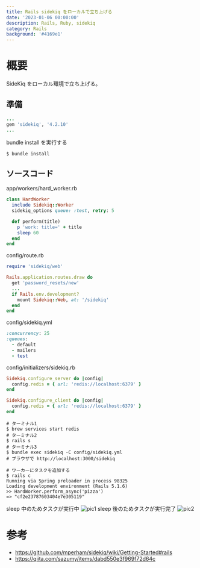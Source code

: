 ```yaml
---
title: Rails sidekiq をローカルで立ち上げる
date: '2023-01-06 00:00:00'
description: Rails, Ruby, sidekiq
category: Rails
background: '#4169e1'
---
```


# 概要

SideKiq をローカル環境で立ち上げる。

## 準備

```ruby
...
gem 'sidekiq', '4.2.10'
...
```

bundle install を実行する

```shell
$ bundle install
```

## ソースコード

app/workers/hard_worker.rb

```ruby
class HardWorker
  include Sidekiq::Worker
  sidekiq_options queue: :test, retry: 5

  def perform(title)
    p 'work: title=' + title
    sleep 60
  end
end
```

config/route.rb

```ruby
require 'sidekiq/web'

Rails.application.routes.draw do
  get 'password_resets/new'
  ...
  if Rails.env.development?
    mount Sidekiq::Web, at: '/sidekiq'
  end
end
```

config/sidekiq.yml

```ruby
:concurrency: 25
:queues:
  - default
  - mailers
  - test
```

config/initializers/sidekiq.rb

```ruby
Sidekiq.configure_server do |config|
  config.redis = { url: 'redis://localhost:6379' }
end

Sidekiq.configure_client do |config|
  config.redis = { url: 'redis://localhost:6379' }
end
```

```shell
# ターミナル1
$ brew services start redis
# ターミナル2
$ rails s
# ターミナル3
$ bundle exec sidekiq -C config/sidekiq.yml
# ブラウザで http://localhost:3000/sidekiq
```

```
# ワーカーにタスクを追加する
$ rails c
Running via Spring preloader in process 98325
Loading development environment (Rails 5.1.6)
>> HardWorker.perform_async('pizza')
=> "cf2e23787603404e7e305119"
```

sleep 中のためタスクが実行中
![pic1](/assets/img/rails-sidekiq-sample/sidekiq1.png)
sleep 後のためタスクが実行完了
![pic2](/assets/img/rails-sidekiq-sample/sidekiq2.png)

# 参考

-   https://github.com/mperham/sidekiq/wiki/Getting-Started#rails
-   https://qiita.com/sazumy/items/dabd550e3f969f72d64c
